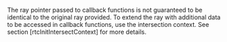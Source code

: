 The ray pointer passed to callback functions is not guaranteed to be
identical to the original ray provided. To extend the ray with
additional data to be accessed in callback functions, use the
intersection context. See section [rtcInitIntersectContext] for more
details.
